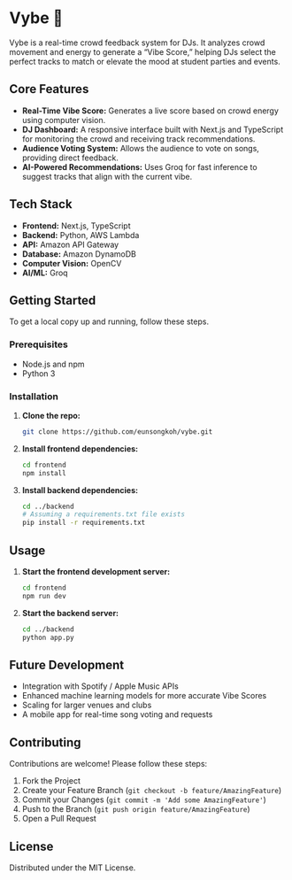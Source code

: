 # Vybe 🎉

Vybe is a real-time crowd feedback system for DJs. It analyzes crowd movement and energy to generate a “Vibe Score,” helping DJs select the perfect tracks to match or elevate the mood at student parties and events.

## Core Features

*   **Real-Time Vibe Score:** Generates a live score based on crowd energy using computer vision.
*   **DJ Dashboard:** A responsive interface built with Next.js and TypeScript for monitoring the crowd and receiving track recommendations.
*   **Audience Voting System:** Allows the audience to vote on songs, providing direct feedback.
*   **AI-Powered Recommendations:** Uses Groq for fast inference to suggest tracks that align with the current vibe.

## Tech Stack

*   **Frontend:** Next.js, TypeScript
*   **Backend:** Python, AWS Lambda
*   **API:** Amazon API Gateway
*   **Database:** Amazon DynamoDB
*   **Computer Vision:** OpenCV
*   **AI/ML:** Groq

## Getting Started

To get a local copy up and running, follow these steps.

### Prerequisites

*   Node.js and npm
*   Python 3

### Installation

1.  **Clone the repo:**
    ```sh
    git clone https://github.com/eunsongkoh/vybe.git
    ```
2.  **Install frontend dependencies:**
    ```sh
    cd frontend
    npm install
    ```
3.  **Install backend dependencies:**
    ```sh
    cd ../backend
    # Assuming a requirements.txt file exists
    pip install -r requirements.txt
    ```

## Usage

1.  **Start the frontend development server:**
    ```sh
    cd frontend
    npm run dev
    ```
2.  **Start the backend server:**
    ```sh
    cd ../backend
    python app.py
    ```

## Future Development

*   Integration with Spotify / Apple Music APIs
*   Enhanced machine learning models for more accurate Vibe Scores
*   Scaling for larger venues and clubs
*   A mobile app for real-time song voting and requests

## Contributing

Contributions are welcome! Please follow these steps:

1.  Fork the Project
2.  Create your Feature Branch (`git checkout -b feature/AmazingFeature`)
3.  Commit your Changes (`git commit -m 'Add some AmazingFeature'`)
4.  Push to the Branch (`git push origin feature/AmazingFeature`)
5.  Open a Pull Request

## License

Distributed under the MIT License.

